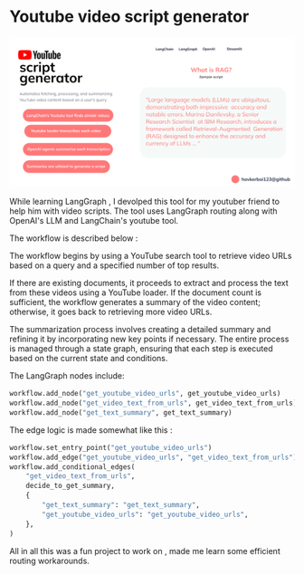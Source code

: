 
# Youtube video script generator
![mage](banner.png)


While learning LangGraph , I devolped this tool for my youtuber friend to help him with video scripts. The tool uses LangGraph routing along with OpenAI's LLM and LangChain's youtube tool.

The workflow is described below : 

The workflow begins by using a YouTube search tool to retrieve video URLs based on a query and a specified number of top results.

If there are existing documents, it proceeds to extract and process the text from these videos using a YouTube loader. If the document count is sufficient, the workflow generates a summary of the video content; otherwise, it goes back to retrieving more video URLs. 

The summarization process involves creating a detailed summary and refining it by incorporating new key points if necessary. The entire process is managed through a state graph, ensuring that each step is executed based on the current state and conditions.

The LangGraph nodes include:

```python
workflow.add_node("get_youtube_video_urls", get_youtube_video_urls)
workflow.add_node("get_video_text_from_urls", get_video_text_from_urls)
workflow.add_node("get_text_summary", get_text_summary)
```

The edge logic is made somewhat like this :

```python
workflow.set_entry_point("get_youtube_video_urls")
workflow.add_edge("get_youtube_video_urls", "get_video_text_from_urls")
workflow.add_conditional_edges(
    "get_video_text_from_urls",
    decide_to_get_summary,
    {
        "get_text_summary": "get_text_summary",
        "get_youtube_video_urls": "get_youtube_video_urls",
    },
)
```
All in all this was a fun project to work on , made me learn some efficient routing workarounds.


